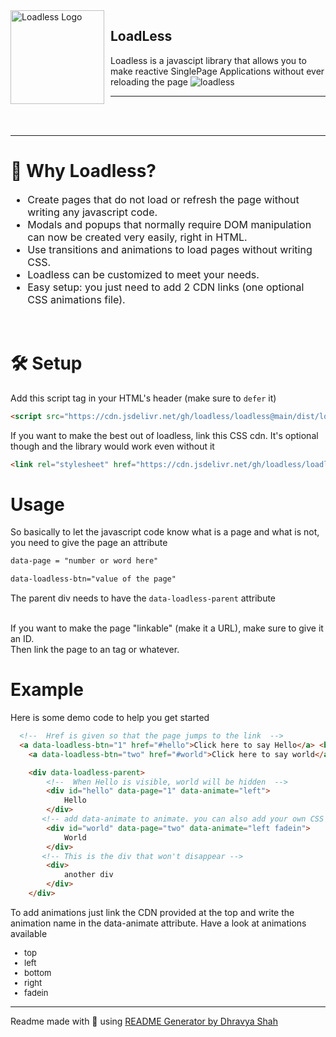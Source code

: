 <img src="https://millenia.tech/logo.png" alt="Loadless Logo" style="float: left; margin: 0 10px 0 0;" align="left" height="150" width="150">

## LoadLess

Loadless is a javascipt library that allows you to make reactive SinglePage Applications  without ever reloading the page
![loadless](https://user-images.githubusercontent.com/69644334/219372319-a5b423f4-0525-4e74-99cc-fa72d9b753e7.gif)

***
<br><br>

***


# 👀 Why Loadless?

<font align="left" size="3">
  <ul>
    <li>Create pages that do not load or refresh the page without writing any javascript code.</li>
    <li>Modals and popups that normally require DOM manipulation can now be created very easily, right in HTML.</li>
    <li>Use transitions and animations to load pages without writing CSS.</li>
    <li>Loadless can be customized to meet your needs.</li>
    <li>Easy setup: you just need to add 2 CDN links (one optional CSS animations file).</li>
  </ul>
</font>

<br>

# 🛠 Setup
Add this script tag in your HTML's header (make sure to `defer` it)
```html
<script src="https://cdn.jsdelivr.net/gh/loadless/loadless@main/dist/loadless.min.js" defer></script>
```

If you want to make the best out of loadless, link this CSS cdn. It's optional though and the library would work even without it
```html
<link rel="stylesheet" href="https://cdn.jsdelivr.net/gh/loadless/loadless@main/dist/animations.css">
```

# Usage
So basically to let the javascript code know what is a page and what is not, you need to give the page an attribute 
<br> 
```html
data-page = "number or word here"

data-loadless-btn="value of the page"
```

The parent div needs to have the `data-loadless-parent` attribute

<br>
If you want to make the page "linkable" (make it a URL), make sure to give it an ID. 
<br>
Then link the page to an <a> tag or whatever.


# Example
Here is some demo code to help you get started
```html
  <!--  Href is given so that the page jumps to the link  -->
  <a data-loadless-btn="1" href="#hello">Click here to say Hello</a> <br>
    <a data-loadless-btn="two" href="#world">Click here to say world</a>

    <div data-loadless-parent>
        <!--  When Hello is visible, world will be hidden  -->
        <div id="hello" data-page="1" data-animate="left">
            Hello
        </div>
       <!-- add data-animate to animate. you can also add your own CSS file with animations starting with `animate-name` -->
        <div id="world" data-page="two" data-animate="left fadein">
            World
        </div>
       <!-- This is the div that won't disappear -->
        <div>
            another div 
        </div>
    </div>
 ```

To add animations just link the CDN provided at the top and write the animation name in the data-animate attribute. Have a look at animations available
<font align="left" size="2">
  <ul>
    <li>top</li>
    <li>left</li>
    <li>bottom</li>
    <li>right</li>
    <li>fadein</li>
  </ul>
</font>

***
Readme made with 💖 using [README Generator by Dhravya Shah](https://github.com/Dhravya/readme-generator)
